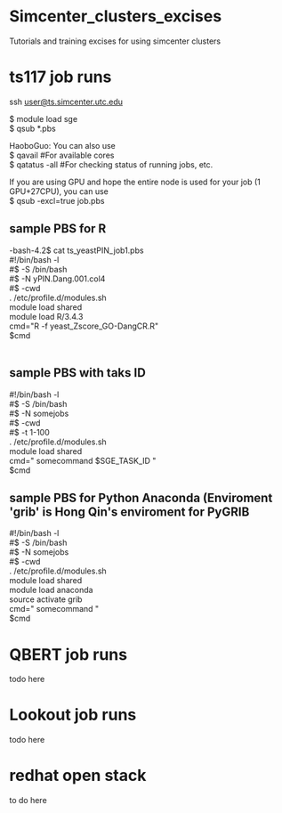 # Simcenter_clusters_excises
Tutorials and training excises for using simcenter clusters

# ts117 job runs
ssh user@ts.simcenter.utc.edu

$ module load sge <br>
$ qsub *.pbs

HaoboGuo: You can also use <br> 
$ qavail #For available cores <br> 
$ qatatus -all #For checking status of running jobs, etc. <br> 

If you are using GPU and hope the entire node is used for your job (1 GPU+27CPU), you can use <br> 
$ qsub -excl=true job.pbs <br> 

## sample PBS for R
-bash-4.2$ cat ts_yeastPIN_job1.pbs  <br>
#!/bin/bash -l  <br>
#$ -S /bin/bash <br>
#$ -N yPIN.Dang.001.col4  <br>
#$ -cwd  <br>
. /etc/profile.d/modules.sh  <br>
module load shared <br>
module load R/3.4.3 <br> 
cmd="R -f yeast_Zscore_GO-DangCR.R" <br> 
$cmd  <br>
<br> 

## sample PBS with taks ID
#!/bin/bash -l <br>
#$ -S /bin/bash <br> 
#$ -N somejobs <br>
#$ -cwd <br> 
#$ -t 1-100 <br> 
. /etc/profile.d/modules.sh <br> 
module load shared <br> 
cmd=" somecommand $SGE_TASK_ID " <br> 
$cmd <br> 

## sample PBS for Python Anaconda (Enviroment 'grib' is Hong Qin's enviroment for PyGRIB

#!/bin/bash -l <br>
#$ -S /bin/bash <br> 
#$ -N somejobs <br>
#$ -cwd <br> 
. /etc/profile.d/modules.sh <br> 
module load shared <br> 
module load anaconda <br> 
source activate grib  
cmd=" somecommand " <br> 
$cmd <br> 

####
# QBERT job runs
todo here 

# Lookout job runs
todo here


# redhat open stack
to do here

